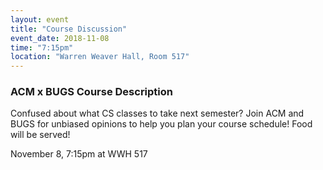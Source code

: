 ```yaml
---
layout: event
title: "Course Discussion"
event_date: 2018-11-08
time: "7:15pm"
location: "Warren Weaver Hall, Room 517"
---
```


### ACM x BUGS Course Description

Confused about what CS classes to take next semester? Join ACM and BUGS for unbiased opinions to help you plan your course schedule! Food will be served!

November 8, 7:15pm at WWH 517